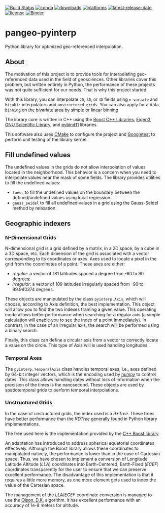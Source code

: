 [![Build Status](https://dev.azure.com/fbriol/pangeo-pyinterp/_apis/build/status/CNES.pangeo-pyinterp?branchName=master)](https://dev.azure.com/fbriol/pangeo-pyinterp/_build/latest?definitionId=2&branchName=master)
[![conda](https://anaconda.org/conda-forge/pyinterp/badges/installer/conda.svg?service=github)](https://www.anaconda.com/distribution/)
[![downloads](https://anaconda.org/conda-forge/pyinterp/badges/downloads.svg?service=github)](https://www.anaconda.com/distribution/)
[![platforms](https://anaconda.org/conda-forge/pyinterp/badges/platforms.svg?service=github)](https://anaconda.org/conda-forge/pyinterp)
[![latest-release-date](https://anaconda.org/conda-forge/pyinterp/badges/latest_release_date.svg?service=github)](https://github.com/CNES/pangeo-pyinterp/commits/master)
[![license](https://anaconda.org/conda-forge/pyinterp/badges/license.svg?service=github)](https://opensource.org/licenses/BSD-3-Clause)
[![Binder](https://binder.pangeo.io/badge_logo.svg)](https://binder.pangeo.io/v2/gh/CNES/pangeo-pyinterp/master?filepath=notebooks)


# pangeo-pyinterp
Python library for optimized geo-referenced interpolation.

## About
The motivation of this project is to provide tools for interpolating
geo-referenced data used in the field of geosciences. Other libraries cover this
problem, but written entirely in Python, the performance of these projects was
not quite sufficient for our needs. That is why this project started.

With this library, you can interpolate `2D`, `3D`, or `4D` fields using
`n-variate` and `bicubic` interpolators and `unstructured grids`. You can also
apply for a data `binning` on the bivariate area by simple or linear binning.

The library core is written in C++ using the [Boost C++
Libraries](https://www.boost.org/), [Eigen3](http://eigen.tuxfamily.org/),
[GNU Scientific Library,](https://www.gnu.org/software/gsl/) and
[pybind11](https://github.com/pybind/pybind11/) libraries.

This software also uses [CMake](https://cmake.org/) to configure the project
and [Googletest](https://github.com/google/googletest) to perform unit testing
of the library kernel.

## Fill undefined values

The undefined values in the grids do not allow interpolation of values located
in the neighborhood. This behavior is a concern when you need to interpolate
values near the mask of some fields. The library provides utilities to fill the
undefined values:

* `loess` to fill the undefined values on the boundary between the defined/undefined
  values using local regression.
* `gauss_seidel` to fill all undefined values in a grid using the Gauss-Seidel
  method by relaxation.

## Geographic indexers

### N-Dimensional Grids

N-dimensional grid is a grid defined by a matrix, in a 2D space, by a cube in a
3D space, etc. Each dimension of the grid is associated with a vector
corresponding to its coordinates or axes. Axes used to locate a pixel in the
grid from the coordinates of a point. These axes are either:

* *regular*: a vector of 181 latitudes spaced a degree from -90 to 90 degrees;
* *irregular*: a vector of 109 latitudes irregularly spaced from -90 to
  89.940374 degrees.

These objects are manipulated by the class `pyinterp.Axis`, which will choose,
according to Axis definition, the best implementation. This object will allow
you to find the two indexes framing a given value. This operating mode allows
better performance when searching for a regular axis (a simple calculation will
enable you to see the index of a point immediately). In contrast, in the case
of an irregular axis, the search will be performed using a binary search.

Finally, this class can define a circular axis from a vector to correctly
locate a value on the circle. This type of Axis will is used handling
longitudes.

### Temporal Axes

The `pyinterp.TemporalAxis` class handles temporal axes, i.e., axes defined by
64-bit integer vectors, which is the encoding used by
[numpy](https://docs.scipy.org/doc/numpy/reference/arrays.datetime.html) to
control dates. This class allows handling dates without loss of information when
the precision of the times is the nanosecond. These objects are used by
spatiotemporal grids to perform temporal interpolations.

### Unstructured Grids

In the case of unstructured grids, the index used is a *R\*Tree*. These trees
have better performance than the *KDTree* generally found in Python library
implementations.

The tree used here is the implementation provided by the [C++ Boost
library](https://www.boost.org/doc/libs/1_70_0/libs/geometry/doc/html/geometry/reference/spatial_indexes/boost__geometry__index__rtree.html).

An adaptation has introduced to address spherical equatorial coordinates
effectively. Although the Boost library allows these coordinates to manipulated
natively, the performance is lower than in the case of Cartesian space. Thus, we
have chosen to implement a conversion of Longitude Latitude Altitude (*LLA*)
coordinates into Earth-Centered, Earth-Fixed (*ECEF*) coordinates transparently
for the user to ensure that we can preserve excellent performance. The
disadvantage of this implementation is that it requires a little more memory, as
one more element gets used to index the value of the Cartesian space.

The management of the *LLA*/*ECEF* coordinate conversion is managed to use the
[Olson, D.K.](https://ieeexplore.ieee.org/document/481290) algorithm. It has
excellent performance with an accuracy of 1e-8 meters for altitude.

